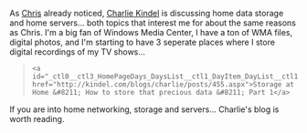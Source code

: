 As [Chris](http://www.sellsbrothers.com/news/showTopic.aspx?ixTopic=1531) already noticed, [Charlie Kindel](http://www.kindel.com/blogs/charlie) is discussing home data storage and home servers... both topics that interest me for about the same reasons as Chris. I'm a big fan of Windows Media Center, I have a ton of WMA files, digital photos, and I'm starting to have 3 seperate places where I store digital recordings of my TV shows...

<blockquote dir="ltr" style="MARGIN-RIGHT: 0px">

    <a id="_ctl0__ctl3_HomePageDays_DaysList__ctl1_DayItem_DayList__ctl1_TitleUrl" href="http://kindel.com/blogs/charlie/posts/455.aspx">Storage at Home &#8211; How to store that precious data &#8211; Part 1</a>

</blockquote>

If you are into home networking, storage and servers... Charlie's blog is worth reading.

